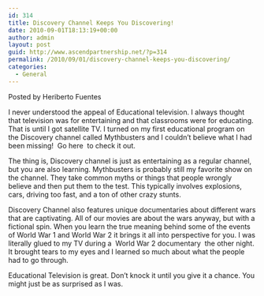 ```yaml
---
id: 314
title: Discovery Channel Keeps You Discovering!
date: 2010-09-01T18:13:19+00:00
author: admin
layout: post
guid: http://www.ascendpartnership.net/?p=314
permalink: /2010/09/01/discovery-channel-keeps-you-discovering/
categories:
  - General
---
```

Posted by Heriberto Fuentes

I never understood the appeal of Educational television. I always thought that television was for entertaining and that classrooms were for educating. That is until I got satellite TV. I turned on my first educational program on the Discovery channel called Mythbusters and I couldn&#8217;t believe what I had been missing! &nbsp;Go here&nbsp; to check it out.

The thing is, Discovery channel is just as entertaining as a regular channel, but you are also learning. Mythbusters is probably still my favorite show on the channel. They take common myths or things that people wrongly believe and then put them to the test. This typically involves explosions, cars, driving too fast, and a ton of other crazy stunts.

Discovery Channel also features unique documentaries about different wars that are captivating. All of our movies are about the wars anyway, but with a fictional spin. When you learn the true meaning behind some of the events of World War 1 and World War 2 it brings it all into perspective for you. I was literally glued to my TV during a &nbsp;World War 2 documentary&nbsp; the other night. It brought tears to my eyes and I learned so much about what the people had to go through.

Educational Television is great. Don&#8217;t knock it until you give it a chance. You might just be as surprised as I was.